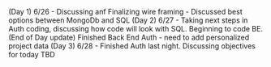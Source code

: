 (Day 1) 6/26 - Discussing anf Finalizing wire framing - Discussed best options between MongoDb and SQL
(Day 2) 6/27 - Taking next steps in Auth coding, discussing how code will look with SQL. Beginning to code BE. (End of Day update) Finished Back End Auth - need to add personalized project data
(Day 3) 6/28 - Finished Auth last night. Discussing objectives for today TBD 
